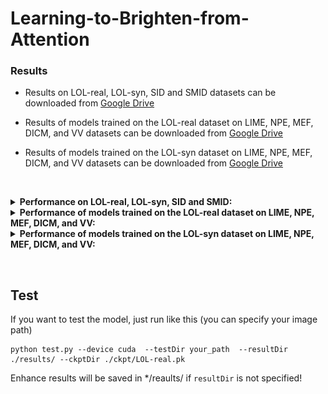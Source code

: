 # Learning-to-Brighten-from-Attention

### Results
- Results on LOL-real, LOL-syn, SID and SMID datasets can be downloaded from [Google Drive](https://drive.google.com/drive/folders/1u0RaFEhRBZAQOIOJ9T3Q3czUVMl5-YXT?usp=sharing)

- Results of models trained on the LOL-real dataset on LIME, NPE, MEF, DICM, and VV datasets can be downloaded from [Google Drive](https://drive.google.com/drive/folders/1tCT7U3sIUb-O60xzgqV43J6IjJKZfHA9?usp=sharing)

- Results of models trained on the LOL-syn dataset on LIME, NPE, MEF, DICM, and VV datasets can be downloaded from [Google Drive](https://drive.google.com/drive/folders/1p6CkkTkw0EmwQy2IM6M_Ns_jXGlW4q-U?usp=sharing)


&nbsp;

<details close>
<summary><b>Performance on LOL-real, LOL-syn, SID and SMID:</b></summary>

![results1](./1_1.png)
![results1](./1_2.png)

</details>


<details close>
<summary><b>Performance of models trained on the LOL-real dataset on LIME, NPE, MEF, DICM, and VV:</b></summary>

![results2](./2_1.png)
![results1](./2_2.png)

</details>


<details close>
<summary><b>Performance of models trained on the LOL-syn dataset on LIME, NPE, MEF, DICM, and VV:</b></summary>

![results2](./3_1.png)
![results1](./3_2.png)

</details>

&nbsp;

##  Test

If you want to test the model, just run like this (you can specify your image path)
```
python test.py --device cuda  --testDir your_path  --resultDir ./results/ --ckptDir ./ckpt/LOL-real.pk
```

Enhance results will be saved in */reaults/ if `resultDir` is not specified!

